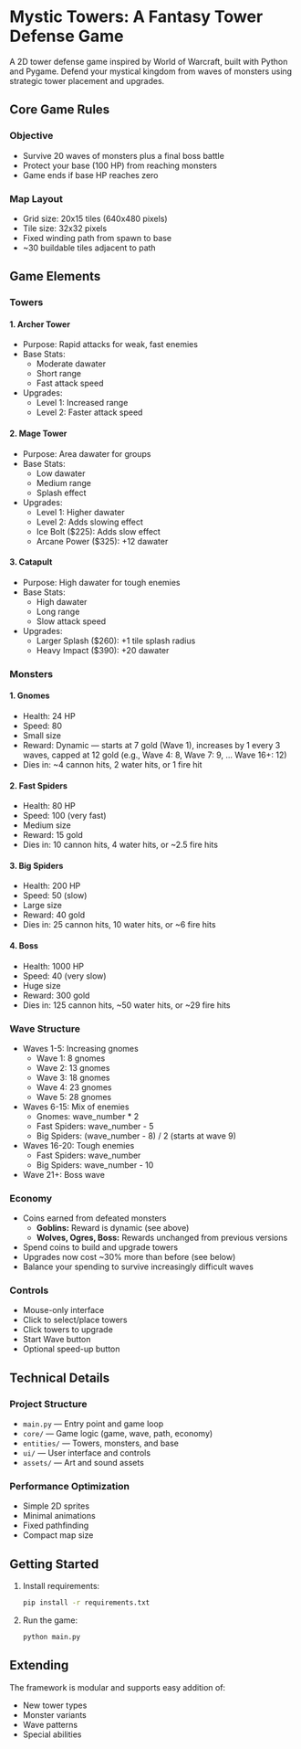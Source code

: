 # Mystic Towers: A Fantasy Tower Defense Game

A 2D tower defense game inspired by World of Warcraft, built with Python and Pygame. Defend your mystical kingdom from waves of monsters using strategic tower placement and upgrades.

## Core Game Rules

### Objective
- Survive 20 waves of monsters plus a final boss battle
- Protect your base (100 HP) from reaching monsters
- Game ends if base HP reaches zero

### Map Layout
- Grid size: 20x15 tiles (640x480 pixels)
- Tile size: 32x32 pixels
- Fixed winding path from spawn to base
- ~30 buildable tiles adjacent to path

## Game Elements

### Towers

#### 1. Archer Tower
- Purpose: Rapid attacks for weak, fast enemies
- Base Stats:
  - Moderate dawater
  - Short range
  - Fast attack speed
- Upgrades:
  - Level 1: Increased range
  - Level 2: Faster attack speed

#### 2. Mage Tower
- Purpose: Area dawater for groups
- Base Stats:
  - Low dawater
  - Medium range
  - Splash effect
- Upgrades:
  - Level 1: Higher dawater
  - Level 2: Adds slowing effect
  - Ice Bolt ($225): Adds slow effect
  - Arcane Power ($325): +12 dawater

#### 3. Catapult
- Purpose: High dawater for tough enemies
- Base Stats:
  - High dawater
  - Long range
  - Slow attack speed
- Upgrades:
  - Larger Splash ($260): +1 tile splash radius
  - Heavy Impact ($390): +20 dawater

### Monsters

#### 1. Gnomes
- Health: 24 HP
- Speed: 80
- Small size
- Reward: Dynamic — starts at 7 gold (Wave 1), increases by 1 every 3 waves, capped at 12 gold (e.g., Wave 4: 8, Wave 7: 9, ... Wave 16+: 12)
- Dies in: ~4 cannon hits, 2 water hits, or 1 fire hit

#### 2. Fast Spiders
- Health: 80 HP
- Speed: 100 (very fast)
- Medium size
- Reward: 15 gold
- Dies in: 10 cannon hits, 4 water hits, or ~2.5 fire hits

#### 3. Big Spiders
- Health: 200 HP
- Speed: 50 (slow)
- Large size
- Reward: 40 gold
- Dies in: 25 cannon hits, 10 water hits, or ~6 fire hits

#### 4. Boss
- Health: 1000 HP
- Speed: 40 (very slow)
- Huge size
- Reward: 300 gold
- Dies in: 125 cannon hits, ~50 water hits, or ~29 fire hits

### Wave Structure
- Waves 1-5: Increasing gnomes
  - Wave 1: 8 gnomes
  - Wave 2: 13 gnomes
  - Wave 3: 18 gnomes
  - Wave 4: 23 gnomes
  - Wave 5: 28 gnomes
- Waves 6-15: Mix of enemies
  - Gnomes: wave_number * 2
  - Fast Spiders: wave_number - 5
  - Big Spiders: (wave_number - 8) / 2 (starts at wave 9)
- Waves 16-20: Tough enemies
  - Fast Spiders: wave_number
  - Big Spiders: wave_number - 10
- Wave 21+: Boss wave

### Economy
- Coins earned from defeated monsters
    - **Goblins:** Reward is dynamic (see above)
    - **Wolves, Ogres, Boss:** Rewards unchanged from previous versions
- Spend coins to build and upgrade towers
- Upgrades now cost ~30% more than before (see below)
- Balance your spending to survive increasingly difficult waves

### Controls
- Mouse-only interface
- Click to select/place towers
- Click towers to upgrade
- Start Wave button
- Optional speed-up button

## Technical Details

### Project Structure
- `main.py` — Entry point and game loop
- `core/` — Game logic (game, wave, path, economy)
- `entities/` — Towers, monsters, and base
- `ui/` — User interface and controls
- `assets/` — Art and sound assets

### Performance Optimization
- Simple 2D sprites
- Minimal animations
- Fixed pathfinding
- Compact map size

## Getting Started
1. Install requirements:
   ```bash
   pip install -r requirements.txt
   ```
2. Run the game:
   ```bash
   python main.py
   ```

## Extending
The framework is modular and supports easy addition of:
- New tower types
- Monster variants
- Wave patterns
- Special abilities
